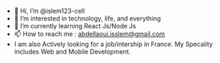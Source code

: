 - 👋 Hi, I’m @islem123-cell
- 👀 I’m interested in technology, life, and everything
- 🌱 I’m currently learning React Js/Node Js
- 📫 How to reach me : abdellaoui.isslem@gmail.com
- I am also Actively looking for a job/intership in France. My Specality includes Web and Mobile Development.

<!---
islem123-cell/islem123-cell is a ✨ special ✨ repository because its `README.md` (this file) appears on your GitHub profile.
You can click the Preview link to take a look at your changes.
--->
